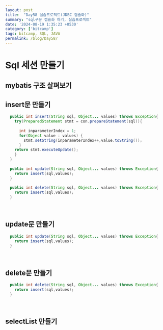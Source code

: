 ```yaml
---
layout: post
title:  "Day58 실습프로젝트(JDBC 캡슐화)"
summary: "sql구문 캡슐화 하기, 실습프로젝트"
date: '2024-08-19 1:35:23 +0530'
category: ['bitcamp']
tags: bitcamp, SQL, JAVA
permalink: /blog/Day58/
---
```


# Sql 세션 만들기
## mybatis 구조 살펴보기

## insert문 만들기


```java
  public int insert(String sql, Object... values) throws Exception{
    try(PreparedStatement stmt = con.prepareStatement(sql)){
      
      int inparameterIndex = 1;
      for(Object value : values) {
        stmt.setString(inparameterIndex++,value.toString());
      }
    return stmt.executeUpdate();
    }
  }
  
  public int update(String sql, Object... values) throws Exception{
    return insert(sql,values);
  }
  
  public int delete(String sql, Object... values) throws Exception{
    return insert(sql,values);
  }
```
<br>

## update문 만들기

```java
  public int update(String sql, Object... values) throws Exception{
    return insert(sql,values);
  }
```
<br>

## delete문 만들기

```java
  public int delete(String sql, Object... values) throws Exception{
    return insert(sql,values);
  }
```
<br>


## selectList 만들기

```java

```
<br>
